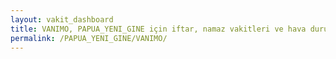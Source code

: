 ```yaml
---
layout: vakit_dashboard
title: VANIMO, PAPUA_YENI_GINE için iftar, namaz vakitleri ve hava durumu - ilçe/eyalet seç
permalink: /PAPUA_YENI_GINE/VANIMO/
---
```


<script type="text/javascript">
  var GLOBAL_COUNTRY = 'PAPUA_YENI_GINE';
  var GLOBAL_CITY = 'VANIMO';
  var GLOBAL_STATE = '';
  var lat = 72;
  var lon = 21;
</script>
